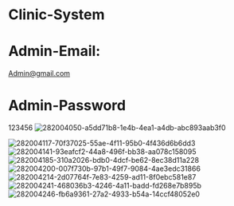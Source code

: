 # Clinic-System
# Admin-Email:
Admin@gmail.com
# Admin-Password
123456
![282004050-a5dd71b8-1e4b-4ea1-a4db-abc893aab3f0](https://github.com/Radwasayed2001/Clinic-System/assets/120200917/3ca42db1-d888-46ac-b482-7e2644a0e8a2)

![282004117-70f37025-55ae-4f11-95b0-4f436d6b6dd3](https://github.com/Radwasayed2001/Clinic-System/assets/120200917/bb4d8b49-9281-4cd4-ac02-1f3a9bd60fbd)
![282004141-93eafcf2-44a8-496f-bb38-aa078c158095](https://github.com/Radwasayed2001/Clinic-System/assets/120200917/77187956-7df7-466c-b7bb-c6eebd00e6a9)
![282004185-310a2026-bdb0-4dcf-be62-8ec38d11a228](https://github.com/Radwasayed2001/Clinic-System/assets/120200917/1adb0750-88a7-4609-8c9f-b9bcc6dc357b)
![282004200-007f730b-97b1-49f7-9084-4ae3edc31866](https://github.com/Radwasayed2001/Clinic-System/assets/120200917/fb9ffc08-ef39-4f39-a894-1cf799db0273)
![282004214-2d07764f-7e83-4259-ad11-8f0ebc581e87](https://github.com/Radwasayed2001/Clinic-System/assets/120200917/be0a76ed-7f17-4f8f-beae-e3c7d0040431)
![282004241-468036b3-4246-4a11-badd-fd268e7b895b](https://github.com/Radwasayed2001/Clinic-System/assets/120200917/59e89aae-f612-4bec-961d-e339a661150e)
![282004246-fb6a9361-27a2-4933-b54a-14ccf48052e0](https://github.com/Radwasayed2001/Clinic-System/assets/120200917/886750ce-0bd7-4bd2-96f0-e5db62ebf652)
